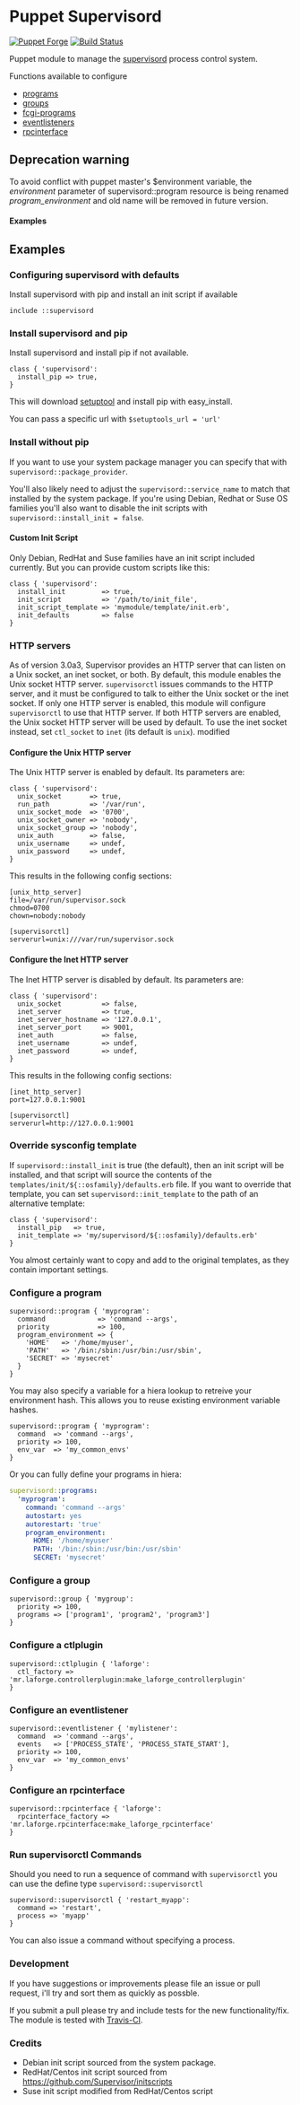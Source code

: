 # Puppet Supervisord

[![Puppet Forge](http://img.shields.io/puppetforge/v/ajcrowe/supervisord.svg)](https://forge.puppetlabs.com/ajcrowe/supervisord)
[![Build Status](https://travis-ci.org/ajcrowe/puppet-supervisord.png?branch=master)](https://travis-ci.org/ajcrowe/puppet-supervisord)

Puppet module to manage the [supervisord](http://supervisord.org/) process control system.

Functions available to configure

* [programs](http://supervisord.org/configuration.html#program-x-section-settings)
* [groups](http://supervisord.org/configuration.html#group-x-section-settings)
* [fcgi-programs](http://supervisord.org/configuration.html#fcgi-program-x-section-settings)
* [eventlisteners](http://supervisord.org/configuration.html#eventlistener-x-section-settings)
* [rpcinterface](http://supervisord.org/configuration.html#rpcinterface-x-section-settings)

## Deprecation warning

To avoid conflict with puppet master's $environment variable, the *environment* parameter of supervisord::program resource is being renamed *program_environment* and old name will be removed in future version.

#### Examples

## Examples

### Configuring supervisord with defaults

Install supervisord with pip and install an init script if available

```puppet
include ::supervisord
```

### Install supervisord and pip

Install supervisord and install pip if not available.

```puppet
class { 'supervisord':
  install_pip => true,
}
```

This will download [setuptool](https://bitbucket.org/pypa/setuptools) and install pip with easy_install.

You can pass a specific url with `$setuptools_url = 'url'`

### Install without pip

If you want to use your system package manager you can specify that with `supervisord::package_provider`.

You'll also likely need to adjust the `supervisord::service_name` to match that installed by the system package. If you're using Debian, Redhat or Suse OS families you'll also want to disable the init scripts with `supervisord::install_init = false`.

#### Custom Init Script

Only Debian, RedHat and Suse families have an init script included currently. But you can provide custom scripts like this:

```puppet
class { 'supervisord':
  install_init         => true,
  init_script          => '/path/to/init_file',
  init_script_template => 'mymodule/template/init.erb',
  init_defaults        => false
}
```

### HTTP servers

As of version 3.0a3, Supervisor provides an HTTP server that can listen on a Unix socket, an inet socket, or both.  By default, this module enables the Unix socket HTTP server.  `supervisorctl` issues commands to the HTTP server, and it must be configured to talk to either the Unix socket or the inet socket.  If only one HTTP server is enabled, this module will configure `supervisorctl` to use that HTTP server.  If both HTTP servers are enabled, the Unix socket HTTP server will be used by default.  To use the inet socket instead, set `ctl_socket` to `inet` (its default is `unix`).
modified
#### Configure the Unix HTTP server

The Unix HTTP server is enabled by default.  Its parameters are:

```puppet
class { 'supervisord':
  unix_socket       => true,
  run_path          => '/var/run',
  unix_socket_mode  => '0700',
  unix_socket_owner => 'nobody',
  unix_socket_group => 'nobody',
  unix_auth         => false,
  unix_username     => undef,
  unix_password     => undef,
}
```

This results in the following config sections:

```
[unix_http_server]
file=/var/run/supervisor.sock
chmod=0700
chown=nobody:nobody

[supervisorctl]
serverurl=unix:///var/run/supervisor.sock
```

#### Configure the Inet HTTP server

The Inet HTTP server is disabled by default.  Its parameters are:

```puppet
class { 'supervisord':
  unix_socket          => false,
  inet_server          => true,
  inet_server_hostname => '127.0.0.1',
  inet_server_port     => 9001,
  inet_auth            => false,
  inet_username        => undef,
  inet_password        => undef,
}
```

This results in the following config sections:

```
[inet_http_server]
port=127.0.0.1:9001

[supervisorctl]
serverurl=http://127.0.0.1:9001
```

### Override sysconfig template

If `supervisord::install_init` is true (the default), then an init script will be installed, and that script will source the contents of the `templates/init/${::osfamily}/defaults.erb` file.  If you want to override that template, you can set `supervisord::init_template` to the path of an alternative template:

```puppet
class { 'supervisord':
  install_pip   => true,
  init_template => 'my/supervisord/${::osfamily}/defaults.erb'
}
```

You almost certainly want to copy and add to the original templates, as they contain important settings.

### Configure a program

```puppet
supervisord::program { 'myprogram':
  command             => 'command --args',
  priority            => 100,
  program_environment => {
    'HOME'   => '/home/myuser',
    'PATH'   => '/bin:/sbin:/usr/bin:/usr/sbin',
    'SECRET' => 'mysecret'
  }
}
```

You may also specify a variable for a hiera lookup to retreive your environment hash. This allows you to reuse existing environment variable hashes.

```puppet
supervisord::program { 'myprogram':
  command  => 'command --args',
  priority => 100,
  env_var  => 'my_common_envs'
}
```

Or you can fully define your programs in hiera:

```yaml
supervisord::programs:
  'myprogram':
    command: 'command --args'
    autostart: yes
    autorestart: 'true'
    program_environment:
      HOME: '/home/myuser'
      PATH: '/bin:/sbin:/usr/bin:/usr/sbin'
      SECRET: 'mysecret'
```

### Configure a group

```puppet
supervisord::group { 'mygroup':
  priority => 100,
  programs => ['program1', 'program2', 'program3']
}
```

### Configure a ctlplugin

```puppet
supervisord::ctlplugin { 'laforge':
  ctl_factory => 'mr.laforge.controllerplugin:make_laforge_controllerplugin'
}
```

### Configure an eventlistener

```puppet
supervisord::eventlistener { 'mylistener':
  command  => 'command --args',
  events   => ['PROCESS_STATE', 'PROCESS_STATE_START'],
  priority => 100,
  env_var  => 'my_common_envs'
}
```

### Configure an rpcinterface

```puppet
supervisord::rpcinterface { 'laforge':
  rpcinterface_factory => 'mr.laforge.rpcinterface:make_laforge_rpcinterface'
}
```

### Run supervisorctl Commands

Should you need to run a sequence of command with `supervisorctl` you can use the define type `supervisord::supervisorctl`

```puppet
supervisord::supervisorctl { 'restart_myapp':
  command => 'restart',
  process => 'myapp'
}
```

You can also issue a command without specifying a process.

### Development

If you have suggestions or improvements please file an issue or pull request, i'll try and sort them as quickly as possble.

If you submit a pull please try and include tests for the new functionality/fix. The module is tested with [Travis-CI](https://travis-ci.org/ajcrowe/puppet-supervisord).


### Credits

* Debian init script sourced from the system package.
* RedHat/Centos init script sourced from https://github.com/Supervisor/initscripts
* Suse init script modified from RedHat/Centos script
